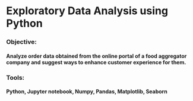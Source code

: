 # Exploratory Data Analysis using Python
### Objective:
#### Analyze order data obtained from the online portal of a food aggregator company and suggest ways to enhance customer experience for them.
### Tools:
#### Python, Jupyter notebook, Numpy, Pandas, Matplotlib, Seaborn
